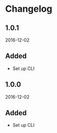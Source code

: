 # Changelog



## 1.0.1
2016-12-02

## Added
- Set up CLI



## 1.0.0
2016-12-02

## Added
- Set up CLI
